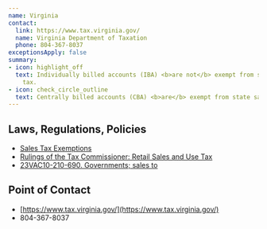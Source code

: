 ```yaml
---
name: Virginia
contact:
  link: https://www.tax.virginia.gov/
  name: Virginia Department of Taxation
  phone: 804-367-8037
exceptionsApply: false
summary:
- icon: highlight_off
  text: Individually billed accounts (IBA) <b>are not</b> exempt from state sales
    tax.
- icon: check_circle_outline
  text: Centrally billed accounts (CBA) <b>are</b> exempt from state sales tax.
---
```


## Laws, Regulations, Policies

* [Sales Tax Exemptions](https://www.tax.virginia.gov/sales-tax-exemptions)
* [Rulings of the Tax Commissioner: Retail Sales and Use Tax](https://www.tax.virginia.gov/laws-rules-decisions/rulings-tax-commissioner/02-105)
* [23VAC10-210-690. Governments; sales to](https://law.lis.virginia.gov/admincode/title23/agency10/chapter210/section690/#:~:text=Purchases%20of%20meals%2C%20lodging%2C%20and,purchase%20order%20(e.g.%2C%20by%20direct))

## Point of Contact
- [https://www.tax.virginia.gov/](https://www.tax.virginia.gov/)
- 804-367-8037